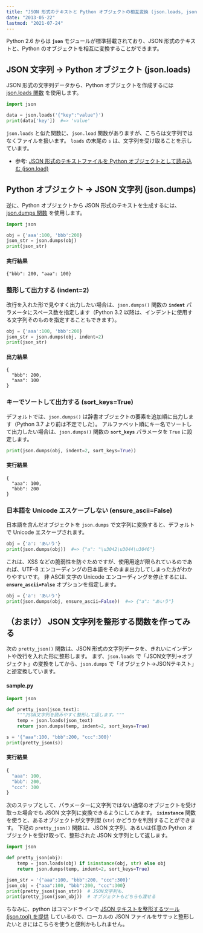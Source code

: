 ```yaml
---
title: "JSON 形式のテキストと Python オブジェクトの相互変換 (json.loads, json.dumps)"
date: "2013-05-22"
lastmod: "2021-07-24"
---
```


Python 2.6 からは __`json`__ モジュールが標準搭載されており、JSON 形式のテキストと、Python のオブジェクトを相互に変換することができます。


JSON 文字列 → Python オブジェクト (json.loads)
----

JSON 形式の文字列データから、Python オブジェクトを作成するには [json.loads 関数](https://docs.python.org/ja/3/library/json.html#json.loads) を使用します。

```python
import json

data = json.loads('{"key":"value"}')
print(data['key'])  #=> 'value'
```

`json.loads` と似た関数に、`json.load` 関数がありますが、こちらは文字列ではなくファイルを扱います。
`loads` の末尾の `s` は、文字列を受け取ることを示しています。

- 参考: [JSON 形式のテキストファイルを Python オブジェクトとして読み込む (json.load)](../io/json-load.html)


Python オブジェクト → JSON 文字列 (json.dumps)
----

逆に、Python オブジェクトから JSON 形式のテキストを生成するには、[json.dumps 関数](https://docs.python.org/ja/3/library/json.html#json.dumps) を使用します。

```python
import json

obj = {'aaa':100, 'bbb':200}
json_str = json.dumps(obj)
print(json_str)
```

#### 実行結果

```
{"bbb": 200, "aaa": 100}
```

### 整形して出力する (indent=2)

改行を入れた形で見やすく出力したい場合は、`json.dumps()` 関数の __`indent`__ パラメータにスペース数を指定します（Python 3.2 以降は、インデントに使用する文字列そのものを指定することもできます）。

```python
obj = {'aaa':100, 'bbb':200}
json_str = json.dumps(obj, indent=2)
print(json_str)
```

#### 出力結果

```
{
  "bbb": 200,
  "aaa": 100
}
```

### キーでソートして出力する (sort_keys=True)

デフォルトでは、`json.dumps()` は辞書オブジェクトの要素を追加順に出力します（Python 3.7 より前は不定でした）。
アルファベット順にキー名でソートして出力したい場合は、`json.dumps()` 関数の __`sort_keys`__ パラメータを `True` に設定します。

```python
print(json.dumps(obj, indent=2, sort_keys=True))
```

#### 実行結果

```
{
  "aaa": 100,
  "bbb": 200
}
```

### 日本語を Unicode エスケープしない (ensure_ascii=False)

日本語を含んだオブジェクトを `json.dumps` で文字列に変換すると、デフォルトで Unicode エスケープされます。

```python
obj = {'a': 'あいう'}
print(json.dumps(obj))  #=> {"a": "\u3042\u3044\u3046"}
```

これは、XSS などの脆弱性を防ぐためですが、使用用途が限られているのであれば、UTF-8 エンコーディングの日本語をそのまま出力してしまった方がわかりやすいです。
非 ASCII 文字の Unicode エンコーディングを停止するには、__`ensure_ascii=False`__ オプションを指定します。

```python
obj = {'a': 'あいう'}
print(json.dumps(obj, ensure_ascii=False))  #=> {"a": "あいう"}
```


（おまけ） JSON 文字列を整形する関数を作ってみる
----

次の `pretty_json()` 関数は、JSON 形式の文字列データを、きれいにインデントや改行を入れた形に整形します。
まず、`json.loads` で「JSON文字列→オブジェクト」の変換をしてから、`json.dumps` で「オブジェクト→JSONテキスト」と逆変換しています。

#### sample.py

```python
import json

def pretty_json(json_text):
    """JSON文字列を読みやすく整形して返します。"""
    temp = json.loads(json_text)
    return json.dumps(temp, indent=2, sort_keys=True)

s = '{"aaa":100, "bbb":200, "ccc":300}'
print(pretty_json(s))
```

#### 実行結果

```js
{
  "aaa": 100,
  "bbb": 200,
  "ccc": 300
}
```

次のステップとして、パラメーターに文字列ではない通常のオブジェクトを受け取った場合でも JSON 文字列に変換できるようにしてみます。
__`isinstance`__ 関数を使うと、あるオブジェクトが文字列型 (`str`) かどうかを判別することができます。
下記の `pretty_json()` 関数は、JSON 文字列、あるいは任意の Python オブジェクトを受け取って、整形された JSON 文字列として返します。

```python
import json

def pretty_json(obj):
    temp = json.loads(obj) if isinstance(obj, str) else obj
    return json.dumps(temp, indent=2, sort_keys=True)

json_str = '{"aaa":100, "bbb":200, "ccc":300}'
json_obj = {"aaa":100, "bbb":200, "ccc":300}
print(pretty_json(json_str))  # JSON文字列も、
print(pretty_json(json_obj))  # オブジェクトもどちらも渡せる
```

ちなみに、python はコマンドラインで [JSON テキストを整形するツール (json.tool) を提供](../io/json-tool.html) しているので、ローカルの JSON ファイルをササッと整形したいときにはこちらを使うと便利かもしれません。

